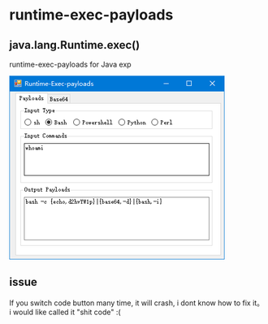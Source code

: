 # runtime-exec-payloads

## java.lang.Runtime.exec()
runtime-exec-payloads for Java exp


![imaage](https://raw.githubusercontent.com/Hu5k7/runtime-exec-payloads/main/demo.png)



## issue
If you switch code button many time, it will crash, i dont know how to fix it。
i would like called it "shit code"
:(
